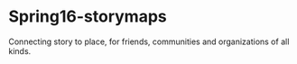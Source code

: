 # Spring16-storymaps

Connecting story to place, for friends, communities and organizations of all kinds.
